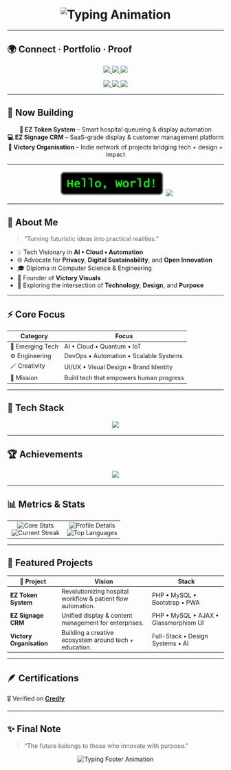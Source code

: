 <h1 align="center">
  <img src="https://readme-typing-svg.herokuapp.com?font=Orbitron&size=38&duration=3500&color=00F5FF&center=true&vCenter=true&width=900&height=80&lines=Hi+%F0%9F%91%8B%2C+I'm+Aashik+J+Krishnan;aka+Aash+Gates;Tech+Visionary+%7C+Founder+%7C+Innovator" alt="Typing Animation">
</h1>

---

## 🌍 Connect · Portfolio · Proof

<p align="center">
  <a href="https://aashgates.com/" target="_blank">
    <img src="https://img.shields.io/badge/🌐%20Portfolio-aashgates.com-0F9D58?style=for-the-badge&logo=google-chrome&logoColor=white" />
  </a>

  <a href="https://linktr.ee/aashgates" target="_blank">
    <img src="https://img.shields.io/badge/🔗%20Linktree-Everything%20I%20do-39E09B?style=for-the-badge&logo=linktree&logoColor=white" />
  </a>

  <a href="https://www.credly.com/users/aashgates.official" target="_blank">
    <img src="https://img.shields.io/badge/🏅%20Credly-Verified%20Certs-F38F2C?style=for-the-badge&logo=credly&logoColor=white" />
  </a>
</p>

<p align="center">
  <a href="https://x.com/aash_gates" target="_blank">
    <img src="https://img.shields.io/badge/X-@aash__gates-14171A?style=for-the-badge&logo=x&logoColor=white" />
  </a>

  <a href="https://www.linkedin.com/in/aashgates/" target="_blank">
    <img src="https://img.shields.io/badge/LinkedIn-aashgates-0A66C2?style=for-the-badge&logo=linkedin&logoColor=white" />
  </a>

  <a href="mailto:aashgates@outlook.com" target="_blank">
    <img src="https://img.shields.io/badge/Email-aashgates%40outlook.com-0078D4?style=for-the-badge&logo=microsoft-outlook&logoColor=white" />
  </a>
</p>

---

## 🚀 Now Building

<p align="center">
  <b>🏥 EZ Token System</b> – Smart hospital queueing & display automation <br>
  <b>💻 EZ Signage CRM</b> – SaaS-grade display & customer management platform <br>
  <b>🎯 Victory Organisation</b> – Indie network of projects bridging tech + design + impact
</p>

---

<p align="center">
  <img src="https://raw.githubusercontent.com/aash-gates/aash-gates/main/Image/HelloWorld.png" width="49%">
  <img src="https://raw.githubusercontent.com/aash-gates/aash-gates/main/Image/gates.gif" width="49%">
</p>

---

## 🌌 About Me

> “Turning futuristic ideas into practical realities.”

- 💡 Tech Visionary in **AI • Cloud • Automation**
- 🌐 Advocate for **Privacy**, **Digital Sustainability**, and **Open Innovation**
- 🎓 Diploma in Computer Science & Engineering
- 🎥 Founder of **Victory Visuals**
- 🧭 Exploring the intersection of **Technology**, **Design**, and **Purpose**

---

## ⚡ Core Focus

| Category | Focus |
|-----------|--------|
| 🧠 Emerging Tech | AI • Cloud • Quantum • IoT |
| ⚙️ Engineering | DevOps • Automation • Scalable Systems |
| 🪄 Creativity | UI/UX • Visual Design • Brand Identity |
| 🌱 Mission | Build tech that empowers human progress |

---

## 🧰 Tech Stack

<p align="center">
  <img src="https://skillicons.dev/icons?i=android,azure,bootstrap,c,cpp,css,docker,git,html,js,linux,mongodb,mysql,php,photoshop,python,selenium,vscode" />
</p>

---

## 🏆 Achievements

<p align="center">
  <img src="https://github-profile-trophy.vercel.app/?username=aash-gates&theme=tokyonight&no-frame=true&margin-w=15&margin-h=15" />
</p>

---

## 📊 Metrics & Stats

<table width="100%">
  <tr>
    <td width="50%" valign="top">
      <div align="center">
        <img src="https://github-profile-summary-cards.vercel.app/api/cards/stats?username=aash-gates&theme=tokyonight" alt="Core Stats" />
      </div>
      <div align="center">
        <img src="https://streak-stats.demolab.com?user=aash-gates&theme=tokyonight&hide_border=true&date_format=M%20j%5B%2C%20Y%5D" alt="Current Streak" />
      </div>
    </td>
    <td width="50%" valign="top">
      <div align="center">
        <img src="https://github-profile-summary-cards.vercel.app/api/cards/profile-details?username=aash-gates&theme=tokyonight" alt="Profile Details" />
      </div>
      <div align="center">
        <img src="https://github-readme-stats.vercel.app/api/top-langs/?username=aash-gates&layout=compact&theme=tokyonight&hide_border=true" alt="Top Languages" />
      </div>
    </td>
  </tr>
</table>

---

## 🚀 Featured Projects

| 🌟 Project | Vision | Stack |
|-------------|---------|-------|
| **EZ Token System** | Revolutionizing hospital workflow & patient flow automation. | PHP • MySQL • Bootstrap • PWA |
| **EZ Signage CRM** | Unified display & content management for enterprises. | PHP • MySQL • AJAX • Glassmorphism UI |
| **Victory Organisation** | Building a creative ecosystem around tech + education. | Full-Stack • Design Systems • AI |

---

## 🪶 Certifications
🎖️ Verified on [**Credly**](https://www.credly.com/users/aashgates.official)

---

## ✨ Final Note

> “The future belongs to those who innovate with purpose.”

<p align="center">
  <img src="https://readme-typing-svg.herokuapp.com?font=Orbitron&size=22&color=00FFFF&center=true&vCenter=true&width=800&lines=Stay+Futuristic+⚡;Think+Innovative+🧠;Build+with+Purpose+🌍" alt="Typing Footer Animation">
</p>
